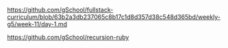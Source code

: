 https://github.com/gSchool/fullstack-curriculum/blob/63b2a3db237065c8b17c1d8d357d38c548d365bd/weekly-g5/week-11/day-1.md

https://github.com/gSchool/recursion-ruby
